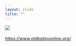 ```yaml
---
layout: slide
title: ""
---
```



<section>
<a class="" href="https://www.oldbaileyonline.org/"><img class="rotate-left" src="{{ site.baseurl }}/assets/images/oldbailey.png"></a>
<h6 class="rotate-left"><a class="external" href="https://www.oldbaileyonline.org/">https://www.oldbaileyonline.org/</a></h6>
</section>